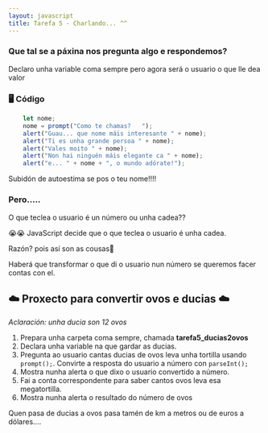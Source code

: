 ```yaml
---
layout: javascript
title: Tarefa 5 - Charlando... ^^
---
```

### Que tal se a páxina nos pregunta algo e respondemos?

Declaro unha variable coma sempre pero agora será o usuario o que lle dea valor

<!-- ### 🧺 Preparación

Precisamos unha carpeta á que imos chamar **tarefa5_animados** que terá coma sempre un *.html* xunto cun *.css* e tamén un *.js.* Podemos facer o mesmo que na anterior tarefa:

[ Tarefa 0: Crear infraestrutura](../t0) -->

### 🖥 Código

<!-- No ficheiro *.js* tecleamos: -->

```js
    let nome;
    nome = prompt("Como te chamas?   ");
    alert("Guau... que nome máis interesante " + nome);
    alert("Ti es unha grande persoa " + nome);
    alert("Vales moito " + nome);
    alert("Non hai ninguén máis elegante ca " + nome);
    alert("e... " + nome + ", o mundo adórate!");
```

<!-- ### 🎞 Visualizar o javascript

Calcamos no *.html* e debería abrirse o navegador mostrando o resultado do noso código. -->

Subidón de autoestima se pos o teu nome!!!!

### Pero.....

O que teclea o usuario é un número ou unha cadea?? 

😭😭 JavaScript decide que o que teclea o usuario é unha cadea. 

Razón? pois así son as cousas🤷

Haberá que transformar o que di o usuario nun número se queremos facer contas con el.

## ☁️        Proxecto para convertir ovos e ducias        ☁️

*Aclaración: unha ducia son 12 ovos*

1. Prepara unha carpeta coma sempre, chamada **tarefa5_ducias2ovos**
2. Declara unha variable na que gardar as ducias. 
3. Pregunta ao usuario cantas ducias de ovos leva unha tortilla usando `prompt();`. Convirte a resposta do usuario a número con `parseInt();`
4. Mostra nunha alerta o que dixo o usuario convertido a número.
5. Fai a conta correspondente para saber cantos ovos leva esa megatortilla.
6. Mostra nunha alerta o resultado do número de ovos

<!-- Sube ao teu repositorio a carpeta deste proxecto chamada **tarefa5_ducias2ovos** -->

Quen pasa de ducias a ovos pasa tamén de km a metros ou de euros a dólares.... 

